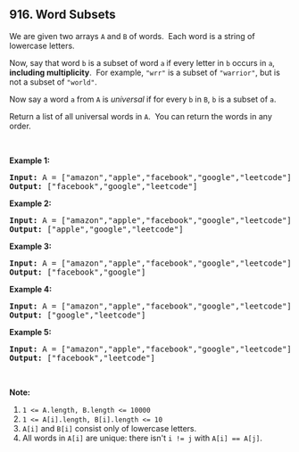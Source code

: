 ## 916. Word Subsets

<p>We are given two arrays <code>A</code> and <code>B</code> of words.&nbsp; Each word is a string of lowercase letters.</p>

<p>Now, say that&nbsp;word <code>b</code> is a subset of word <code>a</code><strong>&nbsp;</strong>if every letter in <code>b</code> occurs in <code>a</code>, <strong>including multiplicity</strong>.&nbsp; For example, <code>&quot;wrr&quot;</code> is a subset of <code>&quot;warrior&quot;</code>, but is not a subset of <code>&quot;world&quot;</code>.</p>

<p>Now say a word <code>a</code> from <code>A</code> is <em>universal</em> if for every <code>b</code> in <code>B</code>, <code>b</code>&nbsp;is a subset of <code>a</code>.&nbsp;</p>

<p>Return a list of all universal words in <code>A</code>.&nbsp; You can return the words in any order.</p>

<p>&nbsp;</p>

<ol>
</ol>

<div>
<p><strong>Example 1:</strong></p>

<pre>
<strong>Input: </strong>A = <span id="example-input-1-1">[&quot;amazon&quot;,&quot;apple&quot;,&quot;facebook&quot;,&quot;google&quot;,&quot;leetcode&quot;]</span>, B = <span id="example-input-1-2">[&quot;e&quot;,&quot;o&quot;]</span>
<strong>Output: </strong><span id="example-output-1">[&quot;facebook&quot;,&quot;google&quot;,&quot;leetcode&quot;]</span>
</pre>

<div>
<p><strong>Example 2:</strong></p>

<pre>
<strong>Input: </strong>A = <span id="example-input-2-1">[&quot;amazon&quot;,&quot;apple&quot;,&quot;facebook&quot;,&quot;google&quot;,&quot;leetcode&quot;]</span>, B = <span id="example-input-2-2">[&quot;l&quot;,&quot;e&quot;]</span>
<strong>Output: </strong><span id="example-output-2">[&quot;apple&quot;,&quot;google&quot;,&quot;leetcode&quot;]</span>
</pre>

<div>
<p><strong>Example 3:</strong></p>

<pre>
<strong>Input: </strong>A = <span id="example-input-3-1">[&quot;amazon&quot;,&quot;apple&quot;,&quot;facebook&quot;,&quot;google&quot;,&quot;leetcode&quot;]</span>, B = <span id="example-input-3-2">[&quot;e&quot;,&quot;oo&quot;]</span>
<strong>Output: </strong><span id="example-output-3">[&quot;facebook&quot;,&quot;google&quot;]</span>
</pre>

<div>
<p><strong>Example 4:</strong></p>

<pre>
<strong>Input: </strong>A = <span id="example-input-4-1">[&quot;amazon&quot;,&quot;apple&quot;,&quot;facebook&quot;,&quot;google&quot;,&quot;leetcode&quot;]</span>, B = <span id="example-input-4-2">[&quot;lo&quot;,&quot;eo&quot;]</span>
<strong>Output: </strong><span id="example-output-4">[&quot;google&quot;,&quot;leetcode&quot;]</span>
</pre>

<div>
<p><strong>Example 5:</strong></p>

<pre>
<strong>Input: </strong>A = <span id="example-input-5-1">[&quot;amazon&quot;,&quot;apple&quot;,&quot;facebook&quot;,&quot;google&quot;,&quot;leetcode&quot;]</span>, B = <span id="example-input-5-2">[&quot;ec&quot;,&quot;oc&quot;,&quot;ceo&quot;]</span>
<strong>Output: </strong><span id="example-output-5">[&quot;facebook&quot;,&quot;leetcode&quot;]</span>
</pre>

<p>&nbsp;</p>

<p><strong>Note:</strong></p>

<ol>
	<li><code>1 &lt;= A.length, B.length &lt;= 10000</code></li>
	<li><code>1 &lt;= A[i].length, B[i].length&nbsp;&lt;= 10</code></li>
	<li><code>A[i]</code> and <code>B[i]</code> consist only of lowercase letters.</li>
	<li>All words in <code>A[i]</code> are unique: there isn&#39;t <code>i != j</code> with <code>A[i] == A[j]</code>.</li>
</ol>
</div>
</div>
</div>
</div>
</div>
